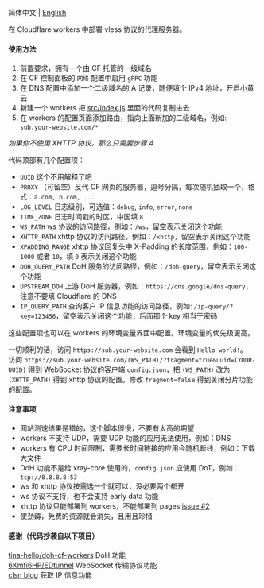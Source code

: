 简体中文 | [English](./docs/en.md)  

在 Cloudflare workers 中部署 vless 协议的代理服务器。  

#### 使用方法
 1. 前置要求，拥有一个由 CF 托管的一级域名
 1. 在 CF 控制面板的 `网络` 配置中启用 `gRPC` 功能
 1. 在 DNS 配置中添加一个二级域名的 A 记录，随便填个 IPv4 地址，开启小黄云
 1. 新建一个 workers 把 [src/index.js](./src/index.js) 里面的代码复制进去
 1. 在 workers 的配置页面添加路由，指向上面新加的二级域名，例如: `sub.your-website.com/*`

*如果你不使用 XHTTP 协议，那么只需要步骤 4*

代码顶部有几个配置项：  
 * `UUID` 这个不用解释了吧
 * `PROXY` （可留空）反代 CF 网页的服务器，逗号分隔，每次随机抽取一个，格式：`a.com, b.com, ...`
 * `LOG_LEVEL` 日志级别，可选值：`debug`, `info`, `error`, `none`
 * `TIME_ZONE` 日志时间戳的时区，中国填 `8`
 * `WS_PATH` ws 协议的访问路径，例如：`/ws`，留空表示关闭这个功能
 * `XHTTP_PATH` xhttp 协议的访问路径，例如：`/xhttp`，留空表示关闭这个功能
 * `XPADDING_RANGE` xhttp 协议回复头中 X-Padding 的长度范围，例如：`100-1000` 或者 `10`，填 `0` 表示关闭这个功能
 * `DOH_QUERY_PATH` DoH 服务的访问路径，例如：`/doh-query`，留空表示关闭这个功能
 * `UPSTREAM_DOH` 上游 DoH 服务器，例如：`https://dns.google/dns-query`，注意不要填 Cloudflare 的 DNS
 * `IP_QUERY_PATH` 查询客户 IP 信息功能的访问路径，例如: `/ip-query/?key=123456`，留空表示关闭这个功能，后面那个 key 相当于密码

这些配置项也可以在 workers 的环境变量界面中配置。环境变量的优先级更高。  

一切顺利的话，访问 `https://sub.your-website.com` 会看到 `Hello world!`。  
访问 `https://sub.your-website.com/(WS_PATH)/?fragment=true&uuid=(YOUR-UUID)` 得到 WebSocket 协议的客户端 `config.json`，把 `(WS_PATH)` 改为 `(XHTTP_PATH)` 得到 xhttp 协议的配置。修改 `fragment=false` 得到关闭分片功能的配置。  

#### 注意事项
 * 网站测速结果是错的，这个脚本很慢，不要有太高的期望
 * workers 不支持 UDP，需要 UDP 功能的应用无法使用，例如：DNS
 * workers 有 CPU 时间限制，需要长时间链接的应用会随机断线，例如：下载大文件
 * DoH 功能不是给 xray-core 使用的，`config.json` 应使用 DoT，例如：`tcp://8.8.8.8:53`
 * ws 和 xhttp 协议按需选一个就可以，没必要两个都开
 * ws 协议不支持，也不会支持 early data 功能
 * xhttp 协议只能部署到 workers，不能部署到 pages [issue #2](https://github.com/vrnobody/cfxhttp/issues/2)
 * 使劲薅，免费的资源就会消失，且用且珍惜

#### 感谢（代码抄袭自以下项目）
[tina-hello/doh-cf-workers](https://github.com/tina-hello/doh-cf-workers/) DoH 功能  
[6Kmfi6HP/EDtunnel](https://github.com/6Kmfi6HP/EDtunnel/) WebSocket 传输协议功能  
[clsn blog](https://clsn.io/post/2024-07-11-%E5%80%9F%E5%8A%A9cloudflare%E8%8E%B7%E5%8F%96%E5%85%AC%E7%BD%91ip) 获取 IP 信息功能  

